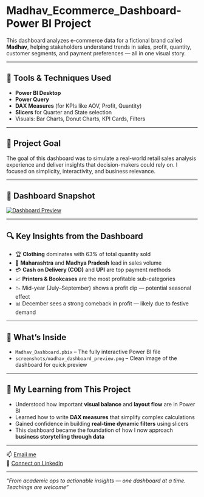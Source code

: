 # Madhav_Ecommerce_Dashboard- Power BI Project

This dashboard analyzes e-commerce data for a fictional brand called **Madhav**, helping stakeholders understand trends in sales, profit, quantity, customer segments, and payment preferences — all in one visual story.

---

## 🧰 Tools & Techniques Used

- **Power BI Desktop**
- **Power Query**
- **DAX Measures** (for KPIs like AOV, Profit, Quantity)  
- **Slicers** for Quarter and State selection  
- Visuals: Bar Charts, Donut Charts, KPI Cards, Filters

---

## 🎯 Project Goal

The goal of this dashboard was to simulate a real-world retail sales analysis experience and deliver insights that decision-makers could rely on. I focused on simplicity, interactivity, and business relevance.

---

## 📸 Dashboard Snapshot
[![Dashboard Preview](screenshots/madhav_dashboard_preview.png)](screenshots/madhav_dashboard_preview.png)


---

## 🔍 Key Insights from the Dashboard

- 🏆 **Clothing** dominates with 63% of total quantity sold  
- 📍 **Maharashtra** and **Madhya Pradesh** lead in sales volume  
- 💳 **Cash on Delivery (COD)** and **UPI** are top payment methods  
- 📈 **Printers & Bookcases** are the most profitable sub-categories  
- 📉 Mid-year (July–September) shows a profit dip — potential seasonal effect  
- 📊 December sees a strong comeback in profit — likely due to festive demand

---

## 📁 What’s Inside

- `Madhav_Dashboard.pbix` – The fully interactive Power BI file
- `screenshots/madhav_dashboard_preview.png` – Clean image of the dashboard for quick preview

---

## 🧠 My Learning from This Project

- Understood how important **visual balance** and **layout flow** are in Power BI
- Learned how to write **DAX measures** that simplify complex calculations
- Gained confidence in building **real-time dynamic filters** using slicers
- This dashboard became the foundation of how I now approach **business storytelling through data**

---



📫 [Email me](mailto:singhshaurya2016@gmail.com)  
🔗 [Connect on LinkedIn](https://www.linkedin.com/in/shaurya-pratap-singh)

---

*“From academic ops to actionable insights — one dashboard at a time. Teachings are welcome”*
